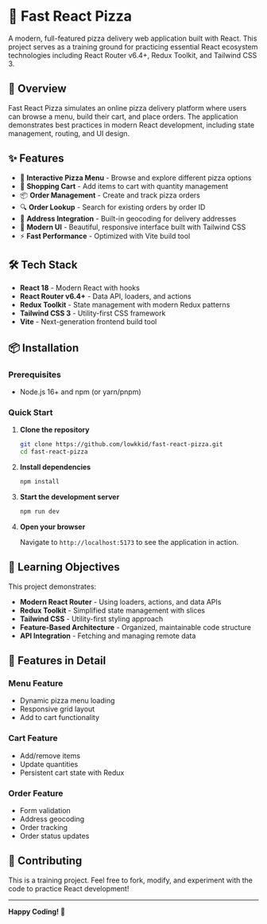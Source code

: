 # 🍕 Fast React Pizza

A modern, full-featured pizza delivery web application built with React. This project serves as a training ground for practicing essential React ecosystem technologies including React Router v6.4+, Redux Toolkit, and Tailwind CSS 3.

## 🌟 Overview

Fast React Pizza simulates an online pizza delivery platform where users can browse a menu, build their cart, and place orders. The application demonstrates best practices in modern React development, including state management, routing, and UI design.

## ✨ Features

- 🍕 **Interactive Pizza Menu** - Browse and explore different pizza options
- 🛒 **Shopping Cart** - Add items to cart with quantity management
- 📦 **Order Management** - Create and track pizza orders
- 🔍 **Order Lookup** - Search for existing orders by order ID
- 📍 **Address Integration** - Built-in geocoding for delivery addresses
- 💫 **Modern UI** - Beautiful, responsive interface built with Tailwind CSS
- ⚡ **Fast Performance** - Optimized with Vite build tool

## 🛠️ Tech Stack

- **React 18** - Modern React with hooks
- **React Router v6.4+** - Data API, loaders, and actions
- **Redux Toolkit** - State management with modern Redux patterns
- **Tailwind CSS 3** - Utility-first CSS framework
- **Vite** - Next-generation frontend build tool

## 📦 Installation

### Prerequisites

- Node.js 16+ and npm (or yarn/pnpm)

### Quick Start

1. **Clone the repository**

   ```bash
   git clone https://github.com/lowkkid/fast-react-pizza.git
   cd fast-react-pizza
   ```

2. **Install dependencies**

   ```bash
   npm install
   ```

3. **Start the development server**

   ```bash
   npm run dev
   ```

4. **Open your browser**

   Navigate to `http://localhost:5173` to see the application in action.

## 🎯 Learning Objectives

This project demonstrates:

- **Modern React Router** - Using loaders, actions, and data APIs
- **Redux Toolkit** - Simplified state management with slices
- **Tailwind CSS** - Utility-first styling approach
- **Feature-Based Architecture** - Organized, maintainable code structure
- **API Integration** - Fetching and managing remote data

## 🎨 Features in Detail

### Menu Feature

- Dynamic pizza menu loading
- Responsive grid layout
- Add to cart functionality

### Cart Feature

- Add/remove items
- Update quantities
- Persistent cart state with Redux

### Order Feature

- Form validation
- Address geocoding
- Order tracking
- Order status updates

## 🤝 Contributing

This is a training project. Feel free to fork, modify, and experiment with the code to practice React development!

---

**Happy Coding! 🚀**
